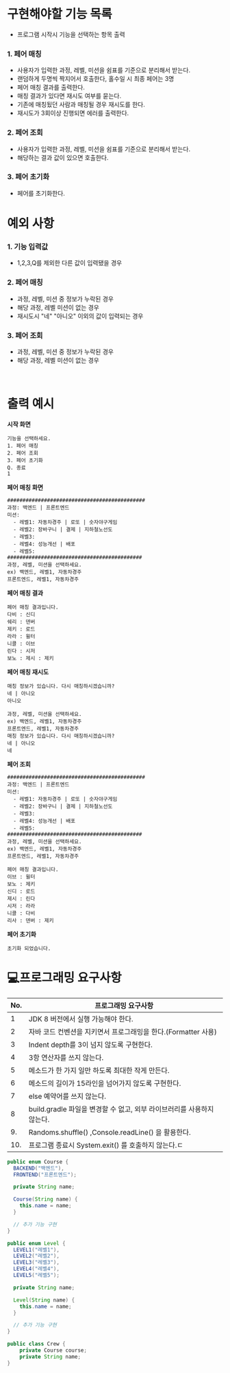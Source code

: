 # 구현해야할 기능 목록

- 프로그램 시작시 기능을 선택하는 항목 출력

### 1. 페어 매칭

- 사용자가 입력한 과정, 레벨, 미션을 쉼표를 기준으로 분리해서 받는다.
- 랜덤하게 두명씩 짝지어서 호출한다, 홀수일 시 최종 페어는 3명
- 페어 매칭 결과를 출력한다.
- 매칭 결과가 있다면 재시도 여부를 묻는다.
- 기존에 매칭됬던 사람과 매칭될 경우 재시도를 한다.
- 재시도가 3회이상 진행되면 에러를 출력한다.



### 2. 페어 조회

- 사용자가 입력한 과정, 레벨, 미션을 쉼표를 기준으로 분리해서 받는다.
- 해당하는 결과 값이 있으면 호출한다.



### 3. 페어 초기화

- 페어를 초기화한다.





# 예외 사항

### 1. 기능 입력값

- 1,2,3,Q를 제외한 다른 값이 입력됐을 경우



### 2. 페어 매칭

- 과정, 레벨, 미션 중 정보가 누락된 경우
- 해당 과정, 레벨 미션이 없는 경우
- 재시도시 "네" "아니오" 이외의 값이 입력되는 경우



### 3. 페어 조회

- 과정, 레벨, 미션 중 정보가 누락된 경우
- 해당 과정, 레벨 미션이 없는 경우

​	







# 출력 예시

**시작 화면**

```
기능을 선택하세요.
1. 페어 매칭
2. 페어 조회
3. 페어 초기화
Q. 종료
1
```

**페어 매칭 화면**

```
#############################################
과정: 백엔드 | 프론트엔드
미션:
  - 레벨1: 자동차경주 | 로또 | 숫자야구게임
  - 레벨2: 장바구니 | 결제 | 지하철노선도
  - 레벨3: 
  - 레벨4: 성능개선 | 배포
  - 레벨5: 
############################################
과정, 레벨, 미션을 선택하세요.
ex) 백엔드, 레벨1, 자동차경주
프론트엔드, 레벨1, 자동차경주
```

**페어 매칭 결과**

```
페어 매칭 결과입니다.
다비 : 신디
쉐리 : 덴버
제키 : 로드
라라 : 윌터
니콜 : 이브
린다 : 시저
보노 : 제시 : 제키
```

**페어 매칭 재시도**

```
매칭 정보가 있습니다. 다시 매칭하시겠습니까?
네 | 아니오
아니오

과정, 레벨, 미션을 선택하세요.
ex) 백엔드, 레벨1, 자동차경주
프론트엔드, 레벨1, 자동차경주
매칭 정보가 있습니다. 다시 매칭하시겠습니까?
네 | 아니오
네
```

**페어 조회**

```
#############################################
과정: 백엔드 | 프론트엔드
미션:
  - 레벨1: 자동차경주 | 로또 | 숫자야구게임
  - 레벨2: 장바구니 | 결제 | 지하철노선도
  - 레벨3: 
  - 레벨4: 성능개선 | 배포
  - 레벨5: 
############################################
과정, 레벨, 미션을 선택하세요.
ex) 백엔드, 레벨1, 자동차경주
프론트엔드, 레벨1, 자동차경주

페어 매칭 결과입니다.
이브 : 윌터
보노 : 제키
신디 : 로드
제시 : 린다
시저 : 라라
니콜 : 다비
리사 : 덴버 : 제키
```



**페어 초기화**

```
초기화 되었습니다.
```





# 💻프로그래밍 요구사항

| No.  | 프로그래밍 요구사항                                          |
| ---- | ------------------------------------------------------------ |
| 1    | JDK 8 버전에서 실행 가능해야 한다.                           |
| 2    | 자바 코드 컨벤션을 지키면서 프로그래밍을 한다.(Formatter 사용) |
| 3    | Indent depth를 3이 넘지 않도록 구현한다.                     |
| 4    | 3항 연산자를 쓰지 않는다.                                    |
| 5    | 메소드가 한 가지 일만 하도록 최대한 작게 만든다.             |
| 6    | 메소드의 길이가 15라인을 넘어가지 않도록 구현한다.           |
| 7    | else 예약어를 쓰지 않는다.                                   |
| 8    | build.gradle 파일을 변경할 수 없고, 외부 라이브러리를 사용하지 않는다. |
| 9.   | Randoms.shuffle() ,Console.readLine() 을 활용한다.           |
| 10.  | 프로그램 종료시 System.exit() 를 호출하지 않는다.ㄷ          |

```java
public enum Course {
  BACKEND("백엔드"),
  FRONTEND("프론트엔드");

  private String name;

  Course(String name) {
    this.name = name;
  }

  // 추가 기능 구현
}
```

```java
public enum Level {
  LEVEL1("레벨1"),
  LEVEL2("레벨2"),
  LEVEL3("레벨3"),
  LEVEL4("레벨4"),
  LEVEL5("레벨5");

  private String name;

  Level(String name) {
    this.name = name;
  }

  // 추가 기능 구현
}
```

```java
public class Crew {
    private Course course;
    private String name;
}
```
